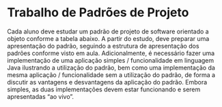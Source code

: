# Trabalho de Padrões de Projeto
Cada aluno deve estudar um padrão de projeto de software orientado a objeto conforme a tabela abaixo. A partir do estudo, deve preparar uma apresentação do padrão, seguindo a estrutura de apresentação dos padrões conforme visto em aula. Adicionalmente, é necessário fazer uma implementação de uma aplicação simples / funcionalidade em linguagem Java ilustrando a utilização do padrão, bem como uma implementação da mesma aplicação / funcionalidade sem a utilização do padrão, de forma a discutir as vantagens e desvantagens da aplicação do padrão. Embora simples, as duas implementações devem estar funcionando e serem apresentadas “ao vivo”.

